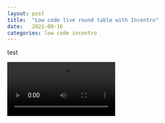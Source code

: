 ```yaml
---
layout: post
title:  "Low code live round table with Incentro"
date:   2021-09-16
categories: low code incentro 
---
```


test

<video controls width="250">
    <source src="https://vimeo.com/588386859"
            type="video/webm">
    Sorry, your browser doesn't support embedded videos.
</video>
